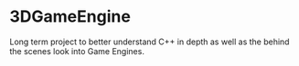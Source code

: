 # 3DGameEngine
Long term project to better understand C++ in depth as well as the behind the scenes look into Game Engines.
